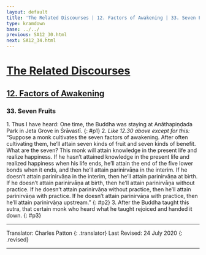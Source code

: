 ```yaml
---
layout: default
title: 'The Related Discourses | 12. Factors of Awakening | 33. Seven Fruits'
type: kramdown
base: ../../
previous: SA12_30.html
next: SA12_34.html
---
```


# [The Related Discourses](../index.html)
## [12. Factors of Awakening](index.html)
### 33. Seven Fruits

1\. Thus I have heard: One time, the Buddha was staying at Anāthapiṇḍada Park in Jeta Grove in Śrāvastī.
{: #p1}
2\. *Like 12.30 above except for this:* “Suppose a monk cultivates the seven factors of awakening. After often cultivating them, he’ll attain seven kinds of fruit and seven kinds of benefit. What are the seven? This monk will attain knowledge in the present life and realize happiness. If he hasn’t attained knowledge in the present life and realized happiness when his life ends, he’ll attain the end of the five lower bonds when it ends, and then he’ll attain parinirvāṇa in the interim. If he doesn’t attain parinirvāṇa in the interim, then he’ll attain parinirvāṇa at birth. If he doesn’t attain parinirvāṇa at birth, then he’ll attain parinirvāṇa without practice. If he doesn’t attain parinirvāṇa without practice, then he’ll attain parinirvāṇa with practice. If he doesn’t attain parinirvāṇa with practice, then he’ll attain parinirvāṇa upstream.”
{: #p2}
3\. After the Buddha taught this sutra, that certain monk who heard what he taught rejoiced and handed it down.
{: #p3}

---

Translator: Charles Patton
{: .translator}
Last Revised: 24 July 2020
{: .revised}

---